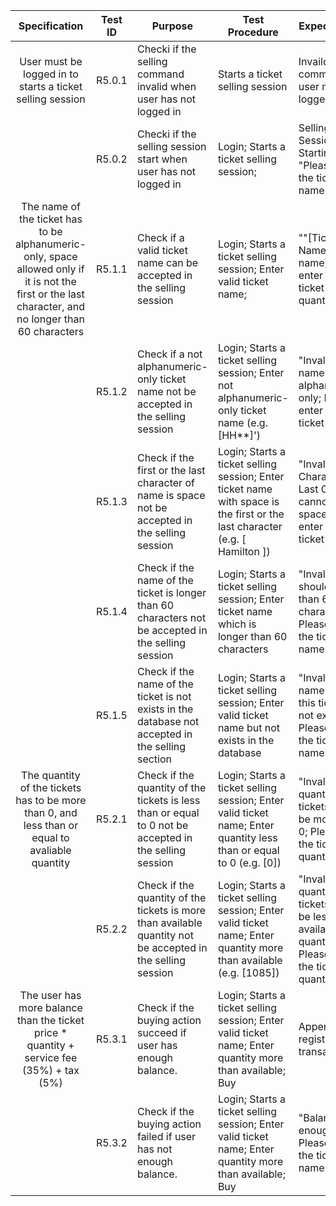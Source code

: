 |                        Specification                         | Test ID | Purpose                                                      | Test Procedure                                               | Expect Output                                                |
| :----------------------------------------------------------: | ------- | ------------------------------------------------------------ | ------------------------------------------------------------ | ------------------------------------------------------------ |
|  User must be logged in to starts a ticket selling session   | R5.0.1  | Checki if the selling command invalid when user has not logged in | Starts a ticket selling session                              | Invaild command, user must be logged in first                |
|                                                              | R5.0.2  | Checki if the selling session start  when user has not logged in | Login;  Starts a ticket selling session;                     | Selling Session Starting..; "Please enter the ticket name:"  |
| The name of the ticket has to be alphanumeric-only, space allowed only if it is not the first or the last character, and no longer than 60 characters | R5.1.1  | Check if a valid ticket name can be accepted in the selling session | Login;  Starts a ticket selling session;   Enter valid ticket name; | ""[Ticket Name: \Ticket name]; Please enter the ticket quantity:" |
|                                                              | R5.1.2  | Check if a not alphanumeric-only ticket name not be accepted in the selling session | Login;  Starts a ticket selling session;  Enter not alphanumeric-only ticket name (e.g. [HH**]') | "Invalid! The name format is alphanumeric-only; Please enter the ticket name:" |
|                                                              | R5.1.3  | Check if the first or the last character of name is space not be accepted in the selling session | Login;  Starts a ticket selling session;  Enter ticket name with space is the first or the last character (e.g. [ Hamilton ]) | "Invalid! First Character or Last Characte cannot be space; Please enter the ticket name:" |
|                                                              | R5.1.4  | Check if the name of the ticket is longer than 60 characters not be accepted in the selling session | Login;  Starts a ticket selling session;  Enter ticket name which is longer than 60 characters | "Invalid! Name should shorter than 60 characters; Please enter the ticket name:" |
|                                                              | R5.1.5  | Check if the name of the ticket is not exists in the database not accepted in the selling section | Login;   Starts a ticket selling session;   Enter valid ticket name but not exists in the database | "Invalid! Ticket name invalid, this ticket is not exists; Please enter the ticket name:" |
| The quantity of the tickets has to be more than 0, and less than or equal to avaliable quantity | R5.2.1  | Check if the quantity of the tickets is less than or equal to 0 not be accepted in the selling session | Login; Starts a ticket selling session; Enter valid ticket name; Enter quantity less than or equal to 0 (e.g. [0]) | "Invalid! The quantity of the tickets has to be more than 0; Please enter the ticket quantity:" |
|                                                              | R5.2.2  | Check if the quantity of the tickets is more than available quantity not be accepted in the selling session | Login; Starts a ticket selling session; Enter valid ticket name; Enter quantity more than available (e.g. [1085]) | "Invalid! The quantity of the tickets has to be less than available quantity; Please enter the ticket quantity:" |
| The user has more balance than the ticket price * quantity + service fee (35%) + tax (5%) | R5.3.1  | Check if the buying action succeed if user has enough balance. | Login; Starts a ticket selling session; Enter valid ticket name; Enter quantity more than available; Buy | Append a new registration transaction                        |
|                                                              | R5.3.2  | Check if the buying action failed if user has not enough balance. | Login; Starts a ticket selling session; Enter valid ticket name; Enter quantity more than available;  Buy | "Balance not enough; Please enter the ticket name:"          |